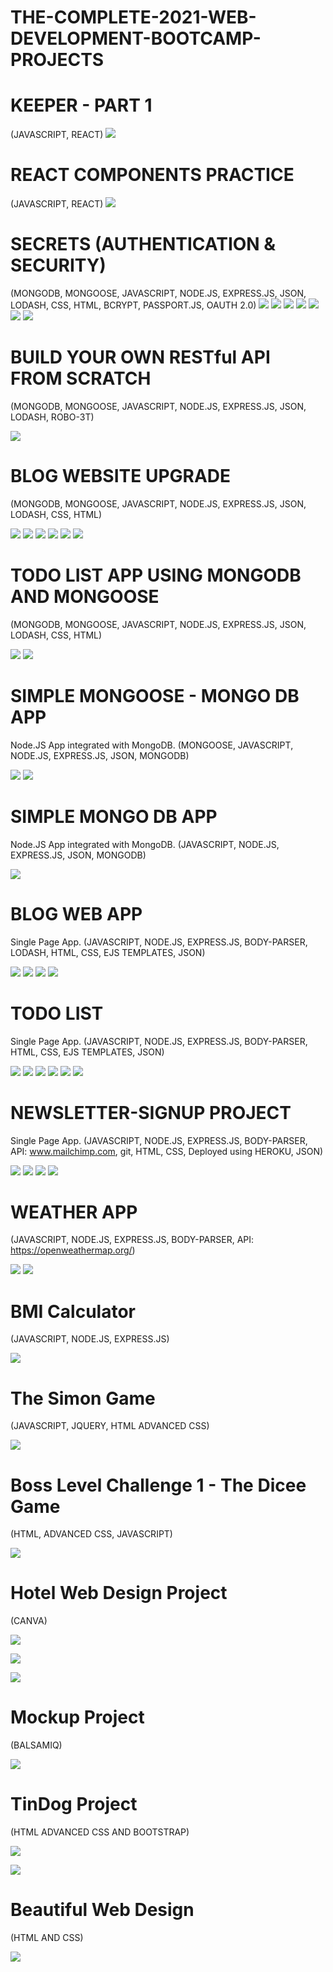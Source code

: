 # THE-COMPLETE-2021-WEB-DEVELOPMENT-BOOTCAMP-PROJECTS

# KEEPER - PART 1
(JAVASCRIPT, REACT)
![](https://raw.githubusercontent.com/ARBUCHELI/THE-COMPLETE-2021-WEB-DEVELOPMENT-BOOTCAMP-PROJECTS/master/images/keeper.jpg)

# REACT COMPONENTS PRACTICE
(JAVASCRIPT, REACT)
![](https://raw.githubusercontent.com/ARBUCHELI/THE-COMPLETE-2021-WEB-DEVELOPMENT-BOOTCAMP-PROJECTS/master/images/React%20Components%20Practice.jpg)

# SECRETS (AUTHENTICATION & SECURITY)
(MONGODB, MONGOOSE, JAVASCRIPT, NODE.JS, EXPRESS.JS, JSON, LODASH, CSS, HTML, BCRYPT, PASSPORT.JS, OAUTH 2.0)
![](https://raw.githubusercontent.com/ARBUCHELI/THE-COMPLETE-2021-WEB-DEVELOPMENT-BOOTCAMP-PROJECTS/master/images/Secrets1.jpg)
![](https://raw.githubusercontent.com/ARBUCHELI/THE-COMPLETE-2021-WEB-DEVELOPMENT-BOOTCAMP-PROJECTS/master/images/secrets2.jpg)
![](https://raw.githubusercontent.com/ARBUCHELI/THE-COMPLETE-2021-WEB-DEVELOPMENT-BOOTCAMP-PROJECTS/master/images/secrets3.jpg)
![](https://raw.githubusercontent.com/ARBUCHELI/THE-COMPLETE-2021-WEB-DEVELOPMENT-BOOTCAMP-PROJECTS/master/images/secrets4.jpg)
![](https://raw.githubusercontent.com/ARBUCHELI/THE-COMPLETE-2021-WEB-DEVELOPMENT-BOOTCAMP-PROJECTS/master/images/secrets5.jpg)
![](https://raw.githubusercontent.com/ARBUCHELI/THE-COMPLETE-2021-WEB-DEVELOPMENT-BOOTCAMP-PROJECTS/master/images/secrets6.jpg)
![](https://raw.githubusercontent.com/ARBUCHELI/THE-COMPLETE-2021-WEB-DEVELOPMENT-BOOTCAMP-PROJECTS/master/images/secrets7.jpg)

# BUILD YOUR OWN RESTful API FROM SCRATCH
(MONGODB, MONGOOSE, JAVASCRIPT, NODE.JS, EXPRESS.JS, JSON, LODASH, ROBO-3T)

![](https://raw.githubusercontent.com/ARBUCHELI/THE-COMPLETE-2021-WEB-DEVELOPMENT-BOOTCAMP-PROJECTS/master/images/API.jpg)

# BLOG WEBSITE UPGRADE
(MONGODB, MONGOOSE, JAVASCRIPT, NODE.JS, EXPRESS.JS, JSON, LODASH, CSS, HTML)

![](https://raw.githubusercontent.com/ARBUCHELI/THE-COMPLETE-2021-WEB-DEVELOPMENT-BOOTCAMP-PROJECTS/master/images/upgrade1.jpg)
![](https://raw.githubusercontent.com/ARBUCHELI/THE-COMPLETE-2021-WEB-DEVELOPMENT-BOOTCAMP-PROJECTS/master/images/upgrade2.jpg)
![](https://raw.githubusercontent.com/ARBUCHELI/THE-COMPLETE-2021-WEB-DEVELOPMENT-BOOTCAMP-PROJECTS/master/images/upgrade3.jpg)
![](https://raw.githubusercontent.com/ARBUCHELI/THE-COMPLETE-2021-WEB-DEVELOPMENT-BOOTCAMP-PROJECTS/master/images/upgrade4.jpg)
![](https://raw.githubusercontent.com/ARBUCHELI/THE-COMPLETE-2021-WEB-DEVELOPMENT-BOOTCAMP-PROJECTS/master/images/upgrade5.jpg)
![](https://raw.githubusercontent.com/ARBUCHELI/THE-COMPLETE-2021-WEB-DEVELOPMENT-BOOTCAMP-PROJECTS/master/images/upgrade6.jpg)

# TODO LIST APP USING MONGODB AND MONGOOSE
(MONGODB, MONGOOSE, JAVASCRIPT, NODE.JS, EXPRESS.JS, JSON, LODASH, CSS, HTML)

![](https://raw.githubusercontent.com/ARBUCHELI/THE-COMPLETE-2021-WEB-DEVELOPMENT-BOOTCAMP-PROJECTS/master/images/todolist1.jpg)
![](https://raw.githubusercontent.com/ARBUCHELI/THE-COMPLETE-2021-WEB-DEVELOPMENT-BOOTCAMP-PROJECTS/master/images/todolist2.jpg)

# SIMPLE MONGOOSE - MONGO DB APP
Node.JS App integrated with MongoDB.
(MONGOOSE, JAVASCRIPT, NODE.JS, EXPRESS.JS, JSON, MONGODB)

![](https://raw.githubusercontent.com/ARBUCHELI/THE-COMPLETE-2021-WEB-DEVELOPMENT-BOOTCAMP-PROJECTS/master/images/mongoose1.png)
![](https://raw.githubusercontent.com/ARBUCHELI/THE-COMPLETE-2021-WEB-DEVELOPMENT-BOOTCAMP-PROJECTS/master/images/mongoose2.jpg)

# SIMPLE MONGO DB APP
Node.JS App integrated with MongoDB.
(JAVASCRIPT, NODE.JS, EXPRESS.JS, JSON, MONGODB)

![](https://raw.githubusercontent.com/ARBUCHELI/THE-COMPLETE-2021-WEB-DEVELOPMENT-BOOTCAMP-PROJECTS/master/images/mongodbapp.png)

# BLOG WEB APP
Single Page App.
(JAVASCRIPT, NODE.JS, EXPRESS.JS, BODY-PARSER, LODASH, HTML, CSS, EJS TEMPLATES, JSON)

![](https://raw.githubusercontent.com/ARBUCHELI/THE-COMPLETE-2021-WEB-DEVELOPMENT-BOOTCAMP-PROJECTS/master/images/blog1.jpg)
![](https://raw.githubusercontent.com/ARBUCHELI/THE-COMPLETE-2021-WEB-DEVELOPMENT-BOOTCAMP-PROJECTS/master/images/blog2.jpg)
![](https://raw.githubusercontent.com/ARBUCHELI/THE-COMPLETE-2021-WEB-DEVELOPMENT-BOOTCAMP-PROJECTS/master/images/blog3.jpg)
![](https://raw.githubusercontent.com/ARBUCHELI/THE-COMPLETE-2021-WEB-DEVELOPMENT-BOOTCAMP-PROJECTS/master/images/blog4.jpg)

# TODO LIST
Single Page App.
(JAVASCRIPT, NODE.JS, EXPRESS.JS, BODY-PARSER, HTML, CSS, EJS TEMPLATES, JSON)

![](https://raw.githubusercontent.com/ARBUCHELI/THE-COMPLETE-2021-WEB-DEVELOPMENT-BOOTCAMP-PROJECTS/master/images/todo1.jpg)
![](https://raw.githubusercontent.com/ARBUCHELI/THE-COMPLETE-2021-WEB-DEVELOPMENT-BOOTCAMP-PROJECTS/master/images/todo2.jpg)
![](https://raw.githubusercontent.com/ARBUCHELI/THE-COMPLETE-2021-WEB-DEVELOPMENT-BOOTCAMP-PROJECTS/master/images/todo3.jpg)
![](https://raw.githubusercontent.com/ARBUCHELI/THE-COMPLETE-2021-WEB-DEVELOPMENT-BOOTCAMP-PROJECTS/master/images/todo4.jpg)
![](https://raw.githubusercontent.com/ARBUCHELI/THE-COMPLETE-2021-WEB-DEVELOPMENT-BOOTCAMP-PROJECTS/master/images/todo5.jpg)
![](https://raw.githubusercontent.com/ARBUCHELI/THE-COMPLETE-2021-WEB-DEVELOPMENT-BOOTCAMP-PROJECTS/master/images/todo6.jpg)

# NEWSLETTER-SIGNUP PROJECT
Single Page App.
(JAVASCRIPT, NODE.JS, EXPRESS.JS, BODY-PARSER, API: www.mailchimp.com, git, HTML, CSS, Deployed using HEROKU, JSON)

![](https://raw.githubusercontent.com/ARBUCHELI/THE-COMPLETE-2021-WEB-DEVELOPMENT-BOOTCAMP-PROJECTS/master/images/nl.jpg)
![](https://raw.githubusercontent.com/ARBUCHELI/THE-COMPLETE-2021-WEB-DEVELOPMENT-BOOTCAMP-PROJECTS/master/images/nl2.jpg)
![](https://raw.githubusercontent.com/ARBUCHELI/THE-COMPLETE-2021-WEB-DEVELOPMENT-BOOTCAMP-PROJECTS/master/images/nl3.jpg)
![](https://raw.githubusercontent.com/ARBUCHELI/THE-COMPLETE-2021-WEB-DEVELOPMENT-BOOTCAMP-PROJECTS/master/images/nl4.jpg)

# WEATHER APP
(JAVASCRIPT, NODE.JS, EXPRESS.JS, BODY-PARSER, API: https://openweathermap.org/)

![](https://raw.githubusercontent.com/ARBUCHELI/THE-COMPLETE-2021-WEB-DEVELOPMENT-BOOTCAMP-PROJECTS/master/images/query.jpg)
![](https://raw.githubusercontent.com/ARBUCHELI/THE-COMPLETE-2021-WEB-DEVELOPMENT-BOOTCAMP-PROJECTS/master/images/answer.jpg)

# BMI Calculator
(JAVASCRIPT, NODE.JS, EXPRESS.JS)

![](https://raw.githubusercontent.com/ARBUCHELI/THE-COMPLETE-2021-WEB-DEVELOPMENT-BOOTCAMP-PROJECTS/master/images/BMI%20Calculator.jpg)

# The Simon Game
(JAVASCRIPT, JQUERY, HTML ADVANCED CSS)

![](https://raw.githubusercontent.com/ARBUCHELI/THE-COMPLETE-2021-WEB-DEVELOPMENT-BOOTCAMP-PROJECTS/master/images/The%20Simon%20Game.jpg)

# Boss Level Challenge 1 - The Dicee Game
(HTML, ADVANCED CSS, JAVASCRIPT)

![](https://raw.githubusercontent.com/ARBUCHELI/THE-COMPLETE-2021-WEB-DEVELOPMENT-BOOTCAMP-PROJECTS/master/images/dicee.jpg)

# Hotel Web Design Project
(CANVA)

![](https://raw.githubusercontent.com/ARBUCHELI/THE-COMPLETE-2021-WEB-DEVELOPMENT-BOOTCAMP-PROJECTS/master/images/1.png)

![](https://raw.githubusercontent.com/ARBUCHELI/THE-COMPLETE-2021-WEB-DEVELOPMENT-BOOTCAMP-PROJECTS/master/images/2.png)

![](https://raw.githubusercontent.com/ARBUCHELI/THE-COMPLETE-2021-WEB-DEVELOPMENT-BOOTCAMP-PROJECTS/master/images/3.png)

# Mockup Project
(BALSAMIQ)

![](https://raw.githubusercontent.com/ARBUCHELI/THE-COMPLETE-2021-WEB-DEVELOPMENT-BOOTCAMP-PROJECTS/master/images/New%20Wireframe%202.png)

# TinDog Project
(HTML ADVANCED CSS AND BOOTSTRAP)

![](https://raw.githubusercontent.com/ARBUCHELI/THE-COMPLETE-2021-WEB-DEVELOPMENT-BOOTCAMP-PROJECTS/master/images/tindog1.jpg)

![](https://raw.githubusercontent.com/ARBUCHELI/THE-COMPLETE-2021-WEB-DEVELOPMENT-BOOTCAMP-PROJECTS/master/images/tindog2.jpg)

# Beautiful Web Design
(HTML AND CSS)

![](https://raw.githubusercontent.com/ARBUCHELI/THE-COMPLETE-2021-WEB-DEVELOPMENT-BOOTCAMP-PROJECTS/master/images/cooldesign.jpg)
